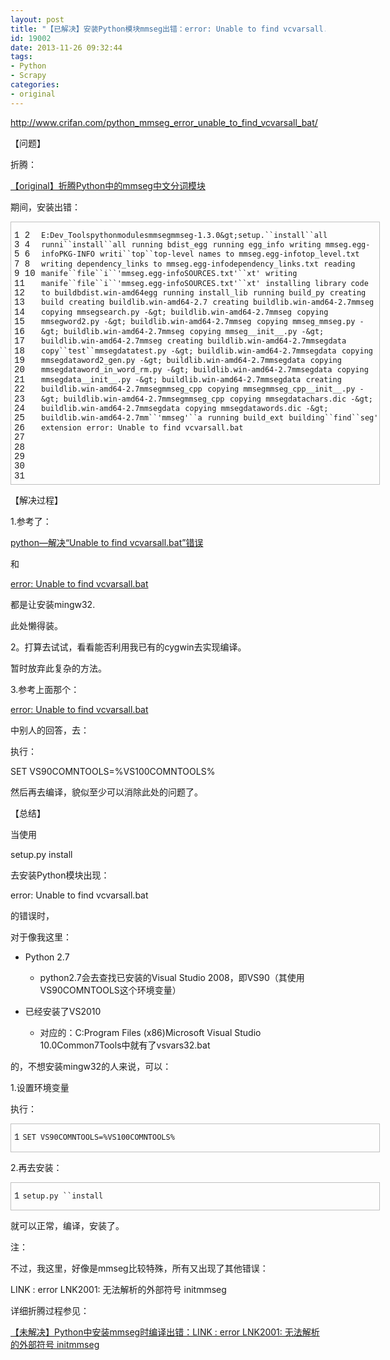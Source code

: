 ```yaml
---
layout: post
title: "【已解决】安装Python模块mmseg出错：error: Unable to find vcvarsall.bat"
id: 19002
date: 2013-11-26 09:32:44
tags: 
- Python
- Scrapy
categories: 
- original
---
```


http://www.crifan.com/python_mmseg_error_unable_to_find_vcvarsall_bat/

【问题】

折腾：

[【original】折腾Python中的mmseg中文分词模块](http://www.crifan.com/try_python_mmseg_chinese_segment_on_mmseg_algorithm)

期间，安装出错：

<table style="font-variant: inherit; border-collapse: collapse; border-spacing: 0px; width: 589px; margin: 0px !important; padding: 0px !important; border: 1px solid #c0c0c0 !important; font-size: 1em !important; line-height: 1.1em !important; vertical-align: baseline !important; outline: 0px !important; background-image: none !important; float: none !important; position: static !important; left: auto !important; top: auto !important; right: auto !important; bottom: auto !important; height: auto !important; min-height: auto !important; border-top-left-radius: 0px !important; border-top-right-radius: 0px !important; border-bottom-right-radius: 0px !important; border-bottom-left-radius: 0px !important; overflow: visible !important; box-sizing: content-box !important;" border="0" cellspacing="0" cellpadding="0">
<tbody style="font-variant: inherit; margin: 0px !important; padding: 0px !important; border: 0px !important; font-size: 1em !important; line-height: 1.1em !important; vertical-align: baseline !important; outline: 0px !important; background-image: none !important; float: none !important; position: static !important; left: auto !important; top: auto !important; right: auto !important; bottom: auto !important; height: auto !important; width: auto !important; min-height: auto !important; border-top-left-radius: 0px !important; border-top-right-radius: 0px !important; border-bottom-right-radius: 0px !important; border-bottom-left-radius: 0px !important; overflow: visible !important; box-sizing: content-box !important;">
<tr style="font-variant: inherit; margin: 0px !important; padding: 0px !important; border: 0px !important; font-size: 1em !important; line-height: 1.1em !important; vertical-align: baseline !important; outline: 0px !important; background-image: none !important; float: none !important; position: static !important; left: auto !important; top: auto !important; right: auto !important; bottom: auto !important; height: auto !important; width: auto !important; min-height: auto !important; border-top-left-radius: 0px !important; border-top-right-radius: 0px !important; border-bottom-right-radius: 0px !important; border-bottom-left-radius: 0px !important; overflow: visible !important; box-sizing: content-box !important;">
<td class="gutter" style="font-variant: inherit; margin: 0px !important; padding: 5px !important; border: 0px !important; font-family: Consolas, 'Bitstream Vera Sans Mono', 'Courier New', Courier, monospace !important; font-size: 1em !important; line-height: 1.1em !important; vertical-align: baseline !important; outline: 0px !important; background-image: none !important; float: none !important; position: static !important; left: auto !important; top: auto !important; right: auto !important; bottom: auto !important; height: auto !important; width: auto !important; min-height: auto !important; border-top-left-radius: 0px !important; border-top-right-radius: 0px !important; border-bottom-right-radius: 0px !important; border-bottom-left-radius: 0px !important; overflow: visible !important; box-sizing: content-box !important;">
1
2
3
4
5
6
7
8
9
10
11
12
13
14
15
16
17
18
19
20
21
22
23
24
25
26
27
28
29
30
31</td>
<td class="code" style="font-variant: inherit; width: 541px; margin: 0px !important; padding: 0px !important; border: 0px !important; font-family: Consolas, 'Bitstream Vera Sans Mono', 'Courier New', Courier, monospace !important; font-size: 1em !important; line-height: 1.1em !important; vertical-align: baseline !important; outline: 0px !important; background-image: none !important; float: none !important; position: static !important; left: auto !important; top: auto !important; right: auto !important; bottom: auto !important; height: auto !important; min-height: auto !important; border-top-left-radius: 0px !important; border-top-right-radius: 0px !important; border-bottom-right-radius: 0px !important; border-bottom-left-radius: 0px !important; overflow: visible !important; box-sizing: content-box !important;">

`E:Dev_Toolspythonmodulesmmsegmmseg-1.3.0&gt;setup.``install``all`
`runni``install``all`
`running bdist_egg`
`running egg_info`
`writing mmseg.egg-infoPKG-INFO`
`writi``top``top-level names to mmseg.egg-infotop_level.txt`
`writing dependency_links to mmseg.egg-infodependency_links.txt`
`reading manife``file``i``'mmseg.egg-infoSOURCES.txt'``xt'`
`writing manife``file``i``'mmseg.egg-infoSOURCES.txt'``xt'`
`installing library code to buildbdist.win-amd64egg`
`running install_lib`
`running build_py`
`creating build`
`creating buildlib.win-amd64-2.7`
`creating buildlib.win-amd64-2.7mmseg`
`copying mmsegsearch.py -&gt; buildlib.win-amd64-2.7mmseg`
`copying mmsegword2.py -&gt; buildlib.win-amd64-2.7mmseg`
`copying mmseg_mmseg.py -&gt; buildlib.win-amd64-2.7mmseg`
`copying mmseg__init__.py -&gt; buildlib.win-amd64-2.7mmseg`
`creating buildlib.win-amd64-2.7mmsegdata`
`copy``test``mmsegdatatest.py -&gt; buildlib.win-amd64-2.7mmsegdata`
`copying mmsegdataword2_gen.py -&gt; buildlib.win-amd64-2.7mmsegdata`
`copying mmsegdataword_in_word_rm.py -&gt; buildlib.win-amd64-2.7mmsegdata`
`copying mmsegdata__init__.py -&gt; buildlib.win-amd64-2.7mmsegdata`
`creating buildlib.win-amd64-2.7mmsegmmseg_cpp`
`copying mmsegmmseg_cpp__init__.py -&gt; buildlib.win-amd64-2.7mmsegmmseg_cpp`
`copying mmsegdatachars.dic -&gt; buildlib.win-amd64-2.7mmsegdata`
`copying mmsegdatawords.dic -&gt; buildlib.win-amd64-2.7mm``'mmseg'``a`
`running build_ext`
`building``find``seg' extension`
`error: Unable to find vcvarsall.bat`
</td>
</tr>
</tbody>
</table>

【解决过程】

1.参考了：

[python—解决“Unable to find vcvarsall.bat”错误](http://my.oschina.net/zhangdapeng89/blog/54407)

和

[error: Unable to find vcvarsall.bat](http://stackoverflow.com/questions/2817869/error-unable-to-find-vcvarsall-bat)

都是让安装mingw32.

此处懒得装。

2。打算去试试，看看能否利用我已有的cygwin去实现编译。

暂时放弃此复杂的方法。

3.参考上面那个：

[error: Unable to find vcvarsall.bat](http://stackoverflow.com/questions/2817869/error-unable-to-find-vcvarsall-bat)

中别人的回答，去：

执行：

SET VS90COMNTOOLS=%VS100COMNTOOLS%

然后再去编译，貌似至少可以消除此处的问题了。

【总结】

当使用

setup.py install

去安装Python模块出现：

error: Unable to find vcvarsall.bat

的错误时，

对于像我这里：

*   Python 2.7

    *   python2.7会去查找已安装的Visual Studio 2008，即VS90（其使用VS90COMNTOOLS这个环境变量）

*   已经安装了VS2010

    *   对应的：C:Program Files (x86)Microsoft Visual Studio 10.0Common7Tools中就有了vsvars32.bat

的，不想安装mingw32的人来说，可以：

1.设置环境变量

执行：

<table style="font-variant: inherit; border-collapse: collapse; border-spacing: 0px; width: 589px; margin: 0px !important; padding: 0px !important; border: 1px solid #c0c0c0 !important; font-size: 1em !important; line-height: 1.1em !important; vertical-align: baseline !important; outline: 0px !important; background-image: none !important; float: none !important; position: static !important; left: auto !important; top: auto !important; right: auto !important; bottom: auto !important; height: auto !important; min-height: auto !important; border-top-left-radius: 0px !important; border-top-right-radius: 0px !important; border-bottom-right-radius: 0px !important; border-bottom-left-radius: 0px !important; overflow: visible !important; box-sizing: content-box !important;" border="0" cellspacing="0" cellpadding="0">
<tbody style="font-variant: inherit; margin: 0px !important; padding: 0px !important; border: 0px !important; font-size: 1em !important; line-height: 1.1em !important; vertical-align: baseline !important; outline: 0px !important; background-image: none !important; float: none !important; position: static !important; left: auto !important; top: auto !important; right: auto !important; bottom: auto !important; height: auto !important; width: auto !important; min-height: auto !important; border-top-left-radius: 0px !important; border-top-right-radius: 0px !important; border-bottom-right-radius: 0px !important; border-bottom-left-radius: 0px !important; overflow: visible !important; box-sizing: content-box !important;">
<tr style="font-variant: inherit; margin: 0px !important; padding: 0px !important; border: 0px !important; font-size: 1em !important; line-height: 1.1em !important; vertical-align: baseline !important; outline: 0px !important; background-image: none !important; float: none !important; position: static !important; left: auto !important; top: auto !important; right: auto !important; bottom: auto !important; height: auto !important; width: auto !important; min-height: auto !important; border-top-left-radius: 0px !important; border-top-right-radius: 0px !important; border-bottom-right-radius: 0px !important; border-bottom-left-radius: 0px !important; overflow: visible !important; box-sizing: content-box !important;">
<td class="gutter" style="font-variant: inherit; margin: 0px !important; padding: 5px !important; border: 0px !important; font-family: Consolas, 'Bitstream Vera Sans Mono', 'Courier New', Courier, monospace !important; font-size: 1em !important; line-height: 1.1em !important; vertical-align: baseline !important; outline: 0px !important; background-image: none !important; float: none !important; position: static !important; left: auto !important; top: auto !important; right: auto !important; bottom: auto !important; height: auto !important; width: auto !important; min-height: auto !important; border-top-left-radius: 0px !important; border-top-right-radius: 0px !important; border-bottom-right-radius: 0px !important; border-bottom-left-radius: 0px !important; overflow: visible !important; box-sizing: content-box !important;">
1</td>
<td class="code" style="font-variant: inherit; width: 541px; margin: 0px !important; padding: 0px !important; border: 0px !important; font-family: Consolas, 'Bitstream Vera Sans Mono', 'Courier New', Courier, monospace !important; font-size: 1em !important; line-height: 1.1em !important; vertical-align: baseline !important; outline: 0px !important; background-image: none !important; float: none !important; position: static !important; left: auto !important; top: auto !important; right: auto !important; bottom: auto !important; height: auto !important; min-height: auto !important; border-top-left-radius: 0px !important; border-top-right-radius: 0px !important; border-bottom-right-radius: 0px !important; border-bottom-left-radius: 0px !important; overflow: visible !important; box-sizing: content-box !important;">

`SET VS90COMNTOOLS=%VS100COMNTOOLS%`
</td>
</tr>
</tbody>
</table>

2.再去安装：

<table style="font-variant: inherit; border-collapse: collapse; border-spacing: 0px; width: 589px; margin: 0px !important; padding: 0px !important; border: 1px solid #c0c0c0 !important; font-size: 1em !important; line-height: 1.1em !important; vertical-align: baseline !important; outline: 0px !important; background-image: none !important; float: none !important; position: static !important; left: auto !important; top: auto !important; right: auto !important; bottom: auto !important; height: auto !important; min-height: auto !important; border-top-left-radius: 0px !important; border-top-right-radius: 0px !important; border-bottom-right-radius: 0px !important; border-bottom-left-radius: 0px !important; overflow: visible !important; box-sizing: content-box !important;" border="0" cellspacing="0" cellpadding="0">
<tbody style="font-variant: inherit; margin: 0px !important; padding: 0px !important; border: 0px !important; font-size: 1em !important; line-height: 1.1em !important; vertical-align: baseline !important; outline: 0px !important; background-image: none !important; float: none !important; position: static !important; left: auto !important; top: auto !important; right: auto !important; bottom: auto !important; height: auto !important; width: auto !important; min-height: auto !important; border-top-left-radius: 0px !important; border-top-right-radius: 0px !important; border-bottom-right-radius: 0px !important; border-bottom-left-radius: 0px !important; overflow: visible !important; box-sizing: content-box !important;">
<tr style="font-variant: inherit; margin: 0px !important; padding: 0px !important; border: 0px !important; font-size: 1em !important; line-height: 1.1em !important; vertical-align: baseline !important; outline: 0px !important; background-image: none !important; float: none !important; position: static !important; left: auto !important; top: auto !important; right: auto !important; bottom: auto !important; height: auto !important; width: auto !important; min-height: auto !important; border-top-left-radius: 0px !important; border-top-right-radius: 0px !important; border-bottom-right-radius: 0px !important; border-bottom-left-radius: 0px !important; overflow: visible !important; box-sizing: content-box !important;">
<td class="gutter" style="font-variant: inherit; margin: 0px !important; padding: 5px !important; border: 0px !important; font-family: Consolas, 'Bitstream Vera Sans Mono', 'Courier New', Courier, monospace !important; font-size: 1em !important; line-height: 1.1em !important; vertical-align: baseline !important; outline: 0px !important; background-image: none !important; float: none !important; position: static !important; left: auto !important; top: auto !important; right: auto !important; bottom: auto !important; height: auto !important; width: auto !important; min-height: auto !important; border-top-left-radius: 0px !important; border-top-right-radius: 0px !important; border-bottom-right-radius: 0px !important; border-bottom-left-radius: 0px !important; overflow: visible !important; box-sizing: content-box !important;">
1</td>
<td class="code" style="font-variant: inherit; width: 541px; margin: 0px !important; padding: 0px !important; border: 0px !important; font-family: Consolas, 'Bitstream Vera Sans Mono', 'Courier New', Courier, monospace !important; font-size: 1em !important; line-height: 1.1em !important; vertical-align: baseline !important; outline: 0px !important; background-image: none !important; float: none !important; position: static !important; left: auto !important; top: auto !important; right: auto !important; bottom: auto !important; height: auto !important; min-height: auto !important; border-top-left-radius: 0px !important; border-top-right-radius: 0px !important; border-bottom-right-radius: 0px !important; border-bottom-left-radius: 0px !important; overflow: visible !important; box-sizing: content-box !important;">

`setup.py ``install`
</td>
</tr>
</tbody>
</table>

就可以正常，编译，安装了。

注：

不过，我这里，好像是mmseg比较特殊，所有又出现了其他错误：

LINK : error LNK2001: 无法解析的外部符号 initmmseg

详细折腾过程参见：

[【未解决】Python中安装mmseg时编译出错：LINK : error LNK2001: 无法解析的外部符号 initmmseg](http://www.crifan.com/python_mmseg_link_error_lnk2001_unresolved_external_symbol_initmmseg)